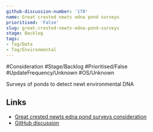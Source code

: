 ```yaml
---
github-discussion-number: '170'
name: Great crested newts edna pond surveys
prioritised: 'False'
slug: great-crested-newts-edna-pond-surveys
stage: Backlog
tags:
- Tag/Data
- Tag/Environmental
---
```


#Consideration #Stage/Backlog #Prioritised/False #UpdateFrequency/Unknown #OS/Unknown

Surveys of ponds to detect newt environmental DNA

## Links

* [Great crested newts edna pond surveys consideration](https://design.planning.data.gov.uk/planning-consideration/great-crested-newts-edna-pond-surveys)
* [GitHub discussion](https://github.com/digital-land/data-standards-backlog/discussions/170)